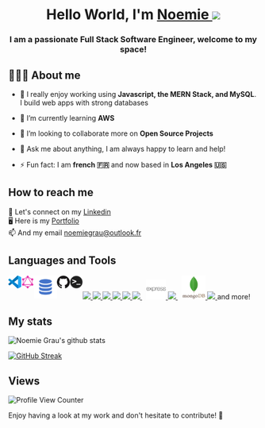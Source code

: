 <h1 align="center">Hello World, I'm <a href="https://noemiegrau.github.io/react-portfolio/" target="_blank">Noemie </a><img src="https://raw.githubusercontent.com/MartinHeinz/MartinHeinz/master/wave.gif" width="30px"></h1>
<h3 align="center">I am a passionate Full Stack Software Engineer, welcome to my space!</h3>
<!-- I love to learn..-->

## 👩🏽‍💻 About me     
- 🔭 I really enjoy working using **Javascript, the MERN Stack, and MySQL**. I build web apps with strong databases

- 🌱 I’m currently learning **AWS**

- 🤔 I’m looking to collaborate more on **Open Source Projects**

- 💬 Ask me about anything, I am always happy to learn and help!

- ⚡ Fun fact: I am **french 🇫🇷**  and now based in **Los Angeles 🇺🇸**

## How to reach me    <!-- 💬 -->

🤝 Let's connect on my [Linkedin](https://www.linkedin.com/in/noemiegrau/) </br>
🖥️ Here is my [Portfolio](https://noemiegrau.github.io/react-portfolio/) </br>
📫 And my email noemiegrau@outlook.fr

## Languages and Tools
<p align="left"> 
<img align="left" alt="Visual Studio Code" width="26px" src="https://raw.githubusercontent.com/github/explore/80688e429a7d4ef2fca1e82350fe8e3517d3494d/topics/visual-studio-code/visual-studio-code.png" />
<a href="https://www.w3.org/html/" target="_blank"> <img src="https://img.icons8.com/color/48/000000/html-5.png"/> </a> 
<a href="https://www.w3schools.com/css/" target="_blank"> <img src="https://img.icons8.com/color/48/000000/css3.png"/> </a> 
<a href="https://developer.mozilla.org/en-US/docs/Web/JavaScript" target="_blank"> <img src="https://img.icons8.com/color/48/000000/javascript.png"/> </a> 
<a href="https://getbootstrap.com" target="_blank"> <img src="https://img.icons8.com/color/48/000000/bootstrap.png"/> </a>
<a href="https://reactjs.org/" target="_blank"> <img src="https://img.icons8.com/color/48/000000/react-native.png"/> </a>
<img align="left" alt="GraphQL" width="26px" src="https://raw.githubusercontent.com/github/explore/80688e429a7d4ef2fca1e82350fe8e3517d3494d/topics/graphql/graphql.png" />
<a style="padding-right:8px;" href="https://nodejs.org" target="_blank"> <img src="https://img.icons8.com/color/48/000000/nodejs.png"/> </a> 
<a href="https://expressjs.com" target="_blank"> <img src="https://raw.githubusercontent.com/devicons/devicon/master/icons/express/express-original-wordmark.svg" alt="express" width="40" height="40"/> </a>
<img align="left" alt="SQL" width="46px" src="https://raw.githubusercontent.com/github/explore/80688e429a7d4ef2fca1e82350fe8e3517d3494d/topics/sql/sql.png" />
<a style="padding-right:8px;" width="46px" href="https://www.mysql.com/" target="_blank"> <img width="46px" src="https://img.icons8.com/fluent/50/000000/mysql-logo.png"/> </a>
<a href="https://www.mongodb.com/" width="46px" target="_blank"> <img src="https://raw.githubusercontent.com/devicons/devicon/master/icons/mongodb/mongodb-original-wordmark.svg" alt="mongodb" width="48" height="48"/> </a> 
<a href="https://git-scm.com/" target="_blank"> <img src="https://img.icons8.com/color/48/000000/git.png"/> </a> 
<img align="left" alt="GitHub" width="26px" src="https://raw.githubusercontent.com/github/explore/78df643247d429f6cc873026c0622819ad797942/topics/github/github.png" />
<img align="left" alt="Terminal" width="26px" src="https://raw.githubusercontent.com/github/explore/80688e429a7d4ef2fca1e82350fe8e3517d3494d/topics/terminal/terminal.png" />
and more!
<br />
</p>


## My stats

![Noemie Grau's github stats](https://github-readme-stats.vercel.app/api?username=Noemiegrau&show_icons=true&theme=cobalt)


[![GitHub Streak](https://github-readme-streak-stats.herokuapp.com/?user=Noemiegrau&theme=material-palenight)](https://github.com/Noemiegrau/github-readme-streak-stats)


## Views

![Profile View Counter](https://komarev.com/ghpvc/?username=Noemiegrau&color=ff69b4)


<!--
## 😂 Here is a random joke that'll make you laugh!
![Jokes Card](https://readme-jokes.vercel.app/api)
-->

<!-- Enjoy having a look at my repos and don't hesitate to contribute! 🌤️ -->
Enjoy having a look at my work and don't hesitate to contribute!  🌸
